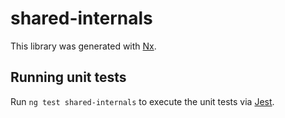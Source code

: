 # shared-internals

This library was generated with [Nx](https://nx.dev).

## Running unit tests

Run `ng test shared-internals` to execute the unit tests via [Jest](https://jestjs.io).
